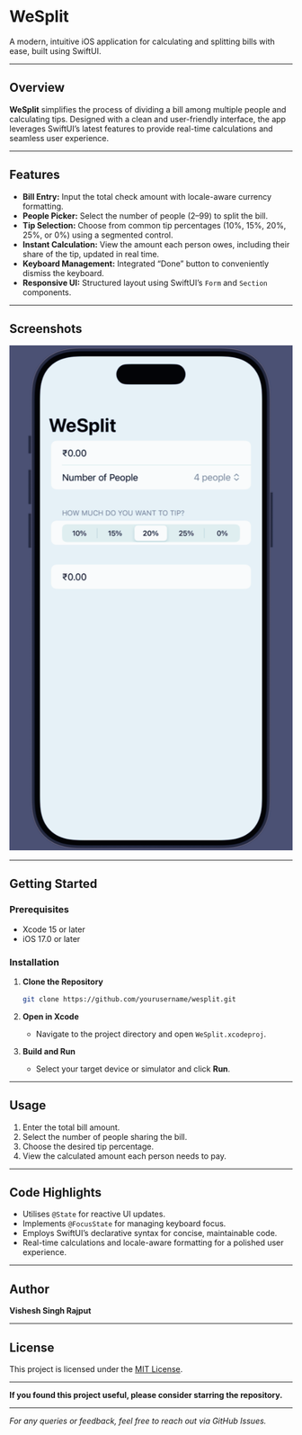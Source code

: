 # WeSplit

A modern, intuitive iOS application for calculating and splitting bills with ease, built using SwiftUI.

---

## Overview

**WeSplit** simplifies the process of dividing a bill among multiple people and calculating tips. Designed with a clean and user-friendly interface, the app leverages SwiftUI’s latest features to provide real-time calculations and seamless user experience.

---

## Features

- **Bill Entry:** Input the total check amount with locale-aware currency formatting.
- **People Picker:** Select the number of people (2–99) to split the bill.
- **Tip Selection:** Choose from common tip percentages (10%, 15%, 20%, 25%, or 0%) using a segmented control.
- **Instant Calculation:** View the amount each person owes, including their share of the tip, updated in real time.
- **Keyboard Management:** Integrated “Done” button to conveniently dismiss the keyboard.
- **Responsive UI:** Structured layout using SwiftUI’s `Form` and `Section` components.

---

## Screenshots

![Initial - Without any Input](https://github.com/Asamaurdhava/WeSplit/blob/2519203c8ced800fe4d383e1256444309eaa3ca7/Initial.png)

---

## Getting Started

### Prerequisites

- Xcode 15 or later
- iOS 17.0 or later

### Installation

1. **Clone the Repository**
   ```bash
   git clone https://github.com/yourusername/wesplit.git
   ```
2. **Open in Xcode**
   - Navigate to the project directory and open `WeSplit.xcodeproj`.

3. **Build and Run**
   - Select your target device or simulator and click **Run**.

---

## Usage

1. Enter the total bill amount.
2. Select the number of people sharing the bill.
3. Choose the desired tip percentage.
4. View the calculated amount each person needs to pay.

---

## Code Highlights

- Utilises `@State` for reactive UI updates.
- Implements `@FocusState` for managing keyboard focus.
- Employs SwiftUI’s declarative syntax for concise, maintainable code.
- Real-time calculations and locale-aware formatting for a polished user experience.

---

## Author

**Vishesh Singh Rajput <specstan>**

---

## License

This project is licensed under the [MIT License](LICENSE).

---

**If you found this project useful, please consider starring the repository.**

---

*For any queries or feedback, feel free to reach out via GitHub Issues.*
